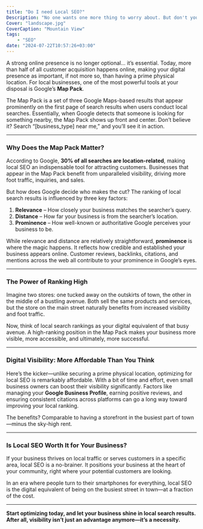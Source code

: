 ```yaml
---
title: "Do I need Local SEO?"
Description: "No one wants one more thing to worry about. But don't you want to get your priorities straight."
Cover: "landscape.jpg"
CoverCaption: "Mountain View"
tags:
    - "SEO"
date: "2024-07-22T10:57:26+03:00"
---
```

A strong online presence is no longer optional... it’s essential. Today, more than half of all customer acquisition happens online, making your digital presence as important, if not more so, than having a prime physical location. For local businesses, one of the most powerful tools at your disposal is Google’s **Map Pack**.

The Map Pack is a set of three Google Maps-based results that appear prominently on the first page of search results when users conduct local searches. Essentially, when Google detects that someone is looking for something nearby, the Map Pack shows up front and center. Don’t believe it? Search “[business_type] near me,” and you’ll see it in action.

---

### **Why Does the Map Pack Matter?**

According to Google, **30% of all searches are location-related**, making local SEO an indispensable tool for attracting customers. Businesses that appear in the Map Pack benefit from unparalleled visibility, driving more foot traffic, inquiries, and sales.

But how does Google decide who makes the cut? The ranking of local search results is influenced by three key factors:

1. **Relevance** – How closely your business matches the searcher’s query.
2. **Distance** – How far your business is from the searcher’s location.
3. **Prominence** – How well-known or authoritative Google perceives your business to be.

While relevance and distance are relatively straightforward, **prominence** is where the magic happens. It reflects how credible and established your business appears online. Customer reviews, backlinks, citations, and mentions across the web all contribute to your prominence in Google’s eyes.

---

### **The Power of Ranking High**

Imagine two stores: one tucked away on the outskirts of town, the other in the middle of a bustling avenue. Both sell the same products and services, but the store on the main street naturally benefits from increased visibility and foot traffic.

Now, think of local search rankings as your digital equivalent of that busy avenue. A high-ranking position in the Map Pack makes your business more visible, more accessible, and ultimately, more successful.

---

### **Digital Visibility: More Affordable Than You Think**

Here’s the kicker—unlike securing a prime physical location, optimizing for local SEO is remarkably affordable. With a bit of time and effort, even small business owners can boost their visibility significantly. Factors like managing your **Google Business Profile**, earning positive reviews, and ensuring consistent citations across platforms can go a long way toward improving your local ranking.

The benefits? Comparable to having a storefront in the busiest part of town—minus the sky-high rent.

---

### **Is Local SEO Worth It for Your Business?**

If your business thrives on local traffic or serves customers in a specific area, local SEO is a no-brainer. It positions your business at the heart of your community, right where your potential customers are looking.

In an era where people turn to their smartphones for everything, local SEO is the digital equivalent of being on the busiest street in town—at a fraction of the cost.

---

**Start optimizing today, and let your business shine in local search results. After all, visibility isn’t just an advantage anymore—it’s a necessity.**